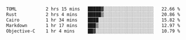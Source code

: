 <!--START_SECTION:waka-->

```txt
TOML           2 hrs 15 mins   █████▓░░░░░░░░░░░░░░░░░░░   22.66 %
Rust           2 hrs 4 mins    █████▒░░░░░░░░░░░░░░░░░░░   20.86 %
Cairo          1 hr 34 mins    ████░░░░░░░░░░░░░░░░░░░░░   15.82 %
Markdown       1 hr 17 mins    ███▒░░░░░░░░░░░░░░░░░░░░░   12.97 %
Objective-C    1 hr 4 mins     ██▓░░░░░░░░░░░░░░░░░░░░░░   10.79 %
```

<!--END_SECTION:waka-->